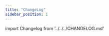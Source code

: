 ```yaml
---
title: "ChangeLog"
sidebar_position: 1
---
```


import Changelog from '../../../CHANGELOG.md'

<Changelog/>


